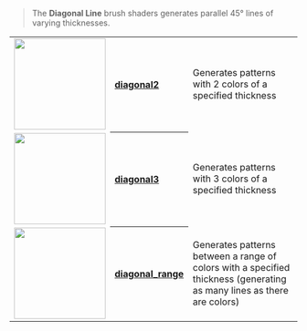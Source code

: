 > The **Diagonal Line** brush shaders generates parallel 45° lines of varying thicknesses.

<!-- LIST diagonal_lines 160 -->
<table>
	<tbody>
		<tr>
			<td height="160" align="left"><a href="diagonal2"><img width="160" src="https://s3.amazonaws.com/misc.lachlanmcdonald.com/magicavoxel-shaders/icons1/diagonal2.png?cache=1594058251" alt=""></a></td>
			<th align="left"><a href="diagonal2">diagonal2</a></th>
			<td>Generates patterns with 2 colors of a specified thickness</td>
		</tr>
		<tr>
			<td height="160" align="left"><a href="diagonal3"><img width="160" src="https://s3.amazonaws.com/misc.lachlanmcdonald.com/magicavoxel-shaders/icons1/diagonal3.png?cache=1594058251" alt=""></a></td>
			<th align="left"><a href="diagonal3">diagonal3</a></th>
			<td>Generates patterns with 3 colors of a specified thickness</td>
		</tr>
		<tr>
			<td height="160" align="left"><a href="diagonal_range"><img width="160" src="https://s3.amazonaws.com/misc.lachlanmcdonald.com/magicavoxel-shaders/icons1/diagonal_range.png?cache=1594058251" alt=""></a></td>
			<th align="left"><a href="diagonal_range">diagonal_range</a></th>
			<td>Generates patterns between a range of colors with a specified thickness (generating as many lines as there are colors)</td>
		</tr>
	</tbody>
</table>
<!-- END -->


